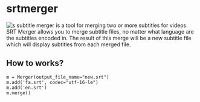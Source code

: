 # srtmerger
![s](https://cloud.githubusercontent.com/assets/1775045/11559585/608ac4fa-99cf-11e5-91a2-3ea93ae98a3a.png)
subtitle merger is a tool for merging two or more subtitles for videos.
SRT Merger allows you to merge subtitle files, no matter what language are the subtitles encoded in. The result of this merge will be a new subtitle file which will display subtitles from each merged file.

## How to works?
    m = Merger(output_file_name="new.srt")
    m.add('fa.srt', codec="utf-16-le")
    m.add('en.srt')
    m.merge()
